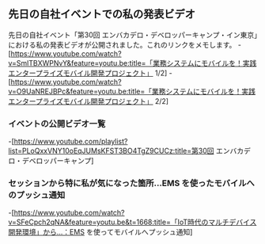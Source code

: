 ## 先日の自社イベントでの私の発表ビデオ

先日の自社イベント「第30回 エンバカデロ・デベロッパーキャンプ・イン東京」における私の発表ビデオが公開されました。これのリンクをメモします。
-[https://www.youtube.com/watch?v=SmlTBXWPNvY&feature=youtu.be:title=「業務システムにモバイルを！実践エンタープライズモバイル開発プロジェクト」 1/2]
-[https://www.youtube.com/watch?v=O9UaNREJBPc&feature=youtu.be:title=「業務システムにモバイルを！実践エンタープライズモバイル開発プロジェクト」 2/2]


### イベントの公開ビデオ一覧

-[https://www.youtube.com/playlist?list=PLoQxxVNY10oEqJUMsKFST3BO4TgZ9CUCz:title=第30回 エンバカデロ・デベロッパーキャンプ]


### セッションから特に私が気になった箇所...EMS を使ったモバイルへのプッシュ通知

-[https://www.youtube.com/watch?v=SFeCpch2qNA&feature=youtu.be&t=1668:title=「IoT時代のマルチデバイス開発環境」から...：EMS を使ってモバイルへプッシュ通知]

